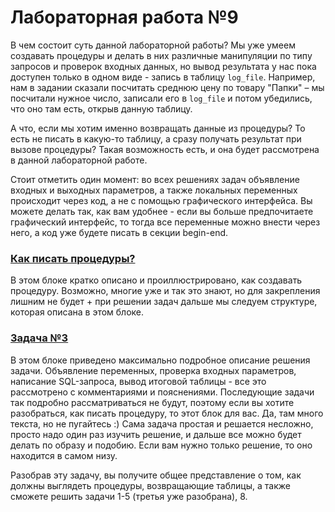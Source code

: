 # Лабораторная работа №9

В чем состоит суть данной лабораторной работы? Мы уже умеем создавать процедуры и делать в них различные манипуляции по типу запросов и проверок входных данных, но вывод результата у нас пока доступен только в одном виде - запись в таблицу `log_file`. Например, нам в задании сказали посчитать среднюю цену по товару "Папки" – мы посчитали нужное число, записали его в `log_file` и потом убедились, что оно там есть, открыв данную таблицу. 

А что, если мы хотим именно возвращать данные из процедуры? То есть не писать в какую-то таблицу, а сразу получать результат при вызове процедуры? Такая возможность есть, и она будет рассмотрена в данной лабораторной работе.

Стоит отметить один момент: во всех решениях задач объявление входных и выходных параметров, а также локальных переменных происходит через код, а не с помощью графического интерфейса. Вы можете делать так, как вам удобнее - если вы больше предпочитаете графический интерфейс, то тогда все переменные можно внести через него, а код уже будете писать в секции begin-end.


### [Как писать процедуры?](https://github.com/NikitaBogoslovskiy/DatabaseCourse/tree/main/lab09/how-to-create-procedures.md)

В этом блоке кратко описано и проиллюстрировано, как создавать процедуру. Возможно, многие уже и так это знают, но для закрепления лишним не будет + при решении задач дальше мы следуем структуре, которая описана в этом блоке.

### [Задача №3](https://github.com/NikitaBogoslovskiy/DatabaseCourse/blob/main/lab09/task_3.md)

В этом блоке приведено максимально подробное описание решения задачи. Объявление переменных, проверка входных параметров, написание SQL-запроса, вывод итоговой таблицы - все это рассмотрено с комментариями и пояснениями. Последующие задачи так подробно рассматриваться не будут, поэтому если вы хотите разобраться, как писать процедуру, то этот блок для вас. Да, там много текста, но не пугайтесь :) Сама задача простая и решается несложно, просто надо один раз изучить решение, и дальше все можно будет делать по образу и подобию. Если вам нужно только решение, то оно находится в самом низу.

Разобрав эту задачу, вы получите общее представление о том, как должны выглядеть процедуры, возвращающие таблицы, а также сможете решить задачи 1-5 (третья уже разобрана), 8.
